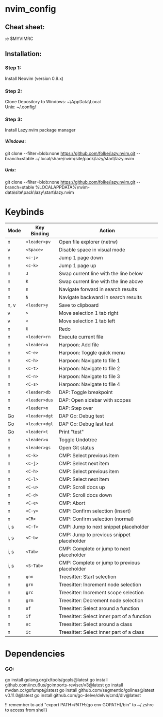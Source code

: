 ﻿# nvim_config

## Cheat sheet:
:e $MYVIMRC

## Installation:

### Step 1: 
Install Neovim (version 0.9.x)

### Step 2: 
Clone Depository to 
Windows: ~\AppData\Local\
Unix: ~/.config/

### Step 3:
Install Lazy.nvim package manager 

##### Windows: 

git clone --filter=blob:none https://github.com/folke/lazy.nvim.git --branch=stable ~/.local/share/nvim/site/pack/lazy/start/lazy.nvim

##### Unix: 

git clone --filter=blob:none https://github.com/folke/lazy.nvim.git --branch=stable %LOCALAPPDATA%\nvim-data\site\pack\lazy\start\lazy.nvim

# Keybinds

| Mode    | Key Binding              | Action                                       |
|---------|--------------------------|----------------------------------------------|
| n       | `<leader>pv`             | Open file explorer (netrw)                   |
| v       | `<Space>`                | Disable space in visual mode                 |
| n       | `<c-j>`                  | Jump 1 page down                             |
| n       | `<c-k>`                  | Jump 1 page up                               |
| n       | `J`                      | Swap current line with the line below        |
| n       | `K`                      | Swap current line with the line above        |
| n       | `n`                      | Navigate forward in search results           |
| n       | `N`                      | Navigate backward in search results          |
| n, v    | `<leader>y`              | Save to clipboard                            |
| v       | `>`                      | Move selection 1 tab right                   |
| v       | `<`                      | Move selection 1 tab left                    |
| n       | `U`                      | Redo                                         |
| n       | `<leader>rn`             | Execute current file                         |
| n       | `<leader>a`              | Harpoon: Add file                            |
| n       | `<C-e>`                  | Harpoon: Toggle quick menu                   |
| n       | `<C-h>`                  | Harpoon: Navigate to file 1                  |
| n       | `<C-t>`                  | Harpoon: Navigate to file 2                  |
| n       | `<C-n>`                  | Harpoon: Navigate to file 3                  |
| n       | `<C-s>`                  | Harpoon: Navigate to file 4                  |
| n       | `<leader>db`             | DAP: Toggle breakpoint                       |
| n       | `<leader>dus`            | DAP: Open sidebar with scopes                |
| n       | `<leader>n`              | DAP: Step over                               |
| Go      | `<leader>dgt`            | DAP Go: Debug test                           |
| Go      | `<leader>dgl`            | DAP Go: Debug last test                      |
| Go      | `<leader>t`              | Print "test"                                 |
| n       | `<leader>u`              | Toggle Undotree                              |
| n       | `<leader>gs`             | Open Git status                              |
| n       | `<C-k>`                  | CMP: Select previous item                    |
| n       | `<C-j>`                  | CMP: Select next item                        |
| n       | `<C-h>`                  | CMP: Select previous item                    |
| n       | `<C-l>`                  | CMP: Select next item                        |
| n       | `<C-u>`                  | CMP: Scroll docs up                          |
| n       | `<C-d>`                  | CMP: Scroll docs down                        |
| n       | `<C-e>`                  | CMP: Abort                                   |
| n       | `<C-y>`                  | CMP: Confirm selection (insert)              |
| n       | `<CR>`                   | CMP: Confirm selection (normal)              |
| i, s    | `<C-f>`                  | CMP: Jump to next snippet placeholder        |
| i, s    | `<C-b>`                  | CMP: Jump to previous snippet placeholder    |
| i, s    | `<Tab>`                  | CMP: Complete or jump to next placeholder    |
| i, s    | `<S-Tab>`                | CMP: Complete or jump to previous placeholder|
| n       | `gnn`                    | Treesitter: Start selection                  |
| n       | `grn`                    | Treesitter: Increment node selection         |
| n       | `grc`                    | Treesitter: Increment scope selection        |
| n       | `grm`                    | Treesitter: Decrement node selection         |
| n       | `af`                     | Treesitter: Select around a function         |
| n       | `if`                     | Treesitter: Select inner part of a function  |
| n       | `ac`                     | Treesitter: Select around a class            |
| n       | `ic`                     | Treesitter: Select inner part of a class     |

# Dependencies

### GO:

go install golang.org/x/tools/gopls@latest 
go install github.com/incu6us/goimports-reviser/v3@latest 
go install mvdan.cc/gofumpt@latest 
go install github.com/segmentio/golines@latest v0.11.0@latest 
go install github.com/go-delve/delve/cmd/dlv@latest 

!! remember to add "export PATH=$PATH:$(go env GOPATH)/bin" to ~/.zshrc to access from shell}

